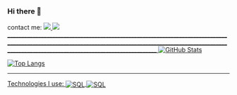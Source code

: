 ### Hi there 👋
contact me:
<a href="https://t.me/J0peRED" target="blank" ><img src="https://img.shields.io/badge/Telegram-2CA5E0?style=for-the-badge&logo=telegram&logoColor=white">  <a href="https://www.linkedin.com/feed/" target="blank"> <img  src="https://img.shields.io/badge/LinkedIn-0077B5?style=for-the-badge&logo=linkedin&logoColor=white">                                                 _________________________________________________________________________________________________________________________________________________________________________________________________________________
![GitHub Stats](https://github-readme-stats.vercel.app/api?username=J0A0-PEDR0&layout=compact&theme=onedark&height=50&bg_color=000&border_color=30A3DC&show_icons=true&icon_color=30A3DC&title_color=E94D5F&text_color=FFF)

![Top Langs](https://github-readme-stats-git-masterrstaa-rickstaa.vercel.app/api/top-langs/?username=J0A0-PEDR0&layout=compact&height=400&bg_color=000&border_color=30A3DC&title_color=E94D5F&text_color=FFF)
_________________________________________________________________________________________________________________________________________________________________________________________________________________

Technologies I use:
<img align ="center" alt="SQL" src="https://img.shields.io/badge/MySQL-00000F?style=for-the-badge&logo=mysql&logoColor=white">
<img align ="center" alt="SQL" src="https://img.shields.io/badge/Spring-6DB33F?style=for-the-badge&logo=spring&logoColor=white">
